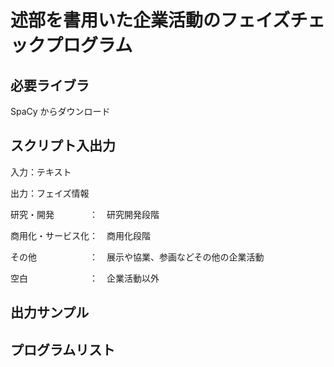 # 述部を書用いた企業活動のフェイズチェックプログラム

## 必要ライブラ
SpaCy
からダウンロード

## スクリプト入出力

入力：テキスト

出力：フェイズ情報

研究・開発　　　　：　研究開発段階

商用化・サービス化：　商用化段階

その他　　　　　　：　展示や協業、参画などその他の企業活動

空白　　　　　　　：　企業活動以外             　

## 出力サンプル

## プログラムリスト

